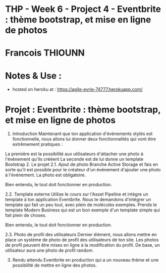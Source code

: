 # THP - Week 6 - Project 4 - Eventbrite : thème bootstrap, et mise en ligne de photos
# Francois THIOUNN 

# Notes & Use :

- hosted on heroku at : https://agile-eyrie-74777.herokuapp.com/

# Projet : Eventbrite : thème bootstrap, et mise en ligne de photos
  
1. Introduction
Maintenant que ton application d'événements stylés est fonctionnelle, nous allons lui donner deux fonctionnalités qui vont être extrêmement pratiques :

La première est la possibilité aux utilisateurs d'attacher une photo à l'événement qu'ils crééent
La seconde est de lui donne un template Bootstrap
2. Le projet
2.1. Ajout de photo
Branche Active Storage et fais en sorte qu'il est possible pour le créateur d'un événement d'ajouter une photo à l'événement. La photo est obligatoire.

Bien entendu, le tout doit fonctionner en production.

2.2. Template externe
Utilise le cours sur l'Asset Pipeline et intègre un template à ton application Eventbrite. Nous te demandons d'intégrer un template qui fait un peu tout, avec plein de molécules exemples. Prends le template Modern Business qui est un bon exemple d'un template simple qui fait plein de choses.

Bien entendu, le tout doit fonctionner en production.

2.3. Photo de profil des utilisateurs
Dernier élément, nous allons mettre en place un système de photo de profil des utilisateurs de ton site. Les photos de profil peuvent être mises en ligne à la modification du profil. De base, un utilisateur aura une photo de profil random.

3. Rendu attendu
Eventbrite en production qui a un nouveau thème et une possibilité de mettre en ligne des photos.